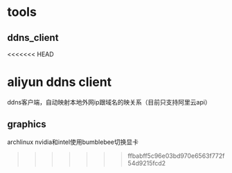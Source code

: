 # tools

## ddns_client
<<<<<<< HEAD

aliyun ddns client 
=======
ddns客户端，自动映射本地外网ip跟域名的映关系（目前只支持阿里云api）

## graphics
archlinux nvidia和intel使用bumblebee切换显卡
>>>>>>> ffbabff5c96e03bd970e6563f772f54d9215fcd2
